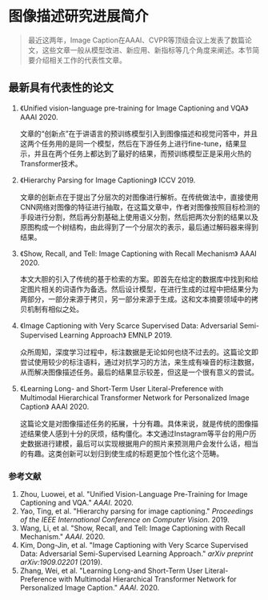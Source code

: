 # 图像描述研究进展简介

> 最近这两年，Image Caption在AAAI、CVPR等顶级会议上发表了数篇论文，这些文章一般从模型改进、新应用、新指标等几个角度来阐述。本节简要介绍相关工作的代表性文章。

## 最新具有代表性的论文

1. 《Unified vision-language pre-training for Image Captioning and VQA》 AAAI 2020.

   ​		文章的“创新点”在于讲语言的预训练模型引入到图像描述和视觉问答中，并且这两个任务用的是同一个模型，然后在下游任务上进行fine-tune，结果显示，并且在两个任务上都达到了最好的结果，而预训练模型正是采用火热的Transformer技术。

2. 《Hierarchy Parsing for Image Captioning》 ICCV 2019.

   ​		文章的创新点在于提出了分层次的对图像进行解析。在传统做法中，直接使用CNN网络对图像的特征进行抽取，在这篇文章中，作者对图像按照目标检测的手段进行分割，然后再分割基础上使用语义分割，然后把两次分割的结果以及原图构成一个树结构，由此得到了一个分层次的表示，最后通过解码器来得到结果。

3. 《Show, Recall, and Tell: Image Captioning with Recall Mechanism》 AAAI 2020.

   ​		本文大胆的引入了传统的基于检索的方案。即首先在给定的数据库中找到和给定图片相关的词语作为备选。然后设计模型，在进行生成的过程中把结果分为两部分，一部分来源于拷贝，另一部分来源于生成。这和文本摘要领域中的拷贝机制有相似之处。

4. 《Image Captioning with Very Scarce Supervised Data: Adversarial Semi-Supervised Learning Approach》  EMNLP 2019. 

   ​		众所周知，深度学习过程中，标注数据是无论如何也绕不过去的。这篇论文即尝试使用较少的标注语料，通过对抗学习的方法，来生成有噪音的标注数据，从而解决图像描述任务。最后的结果显示较差，但这是一个很有意义的尝试。

5. 《Learning Long- and Short-Term User Literal-Preference with Multimodal Hierarchical Transformer Network for Personalized Image Caption》 AAAI 2020.

   ​		这篇论文是对图像描述任务的拓展，十分有趣。具体来说，就是传统的图像描述结果使人感到十分的厌烦，结构僵化。本文通过Instagram等平台的用户历史数据进行建模，最后可以实现根据用户的照片来预测用户会发什么话，相当的有趣。这类创新可以划归到使生成的标题更加个性化这个范畴。

### 参考文献

1. Zhou, Luowei, et al. "Unified Vision-Language Pre-Training for Image Captioning and VQA." *AAAI*. 2020.
2. Yao, Ting, et al. "Hierarchy parsing for image captioning." *Proceedings of the IEEE International Conference on Computer Vision*. 2019.
3. Wang, Li, et al. "Show, Recall, and Tell: Image Captioning with Recall Mechanism." *AAAI*. 2020.
4. Kim, Dong-Jin, et al. "Image Captioning with Very Scarce Supervised Data: Adversarial Semi-Supervised Learning Approach." *arXiv preprint arXiv:1909.02201* (2019).
5. Zhang, Wei, et al. "Learning Long-and Short-Term User Literal-Preference with Multimodal Hierarchical Transformer Network for Personalized Image Caption." *AAAI*. 2020.